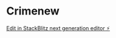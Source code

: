 # Crimenew

[Edit in StackBlitz next generation editor ⚡️](https://stackblitz.com/~/github.com/Mejessicah/Crimenew)
